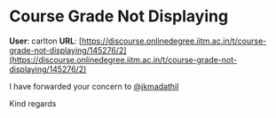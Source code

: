 # Course Grade Not Displaying

**User**: carlton
**URL**: [https://discourse.onlinedegree.iitm.ac.in/t/course-grade-not-displaying/145276/2](https://discourse.onlinedegree.iitm.ac.in/t/course-grade-not-displaying/145276/2)

I have forwarded your concern to [@jkmadathil](/u/jkmadathil)

Kind regards
